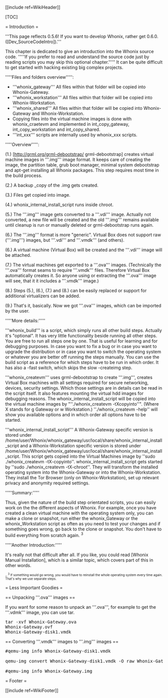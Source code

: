 [[include ref=WikiHeader]]

[TOC]

= Introduction =

'''This page reflects 0.5.6! If you want to develop Whonix, rather get 0.6.0. ([Dev_SourceCodeIntro]).'''

This chapter is dedicated to give an introduction into the Whonix source code. '''''If you prefer to read and understand the source code just by reading scripts you may skip this optional chapter.''''' It can be quite difficult to get started with hacking existing big complex projects.

'''''Files and folders overview''''':

* '''whonix_gateway''' All files within that folder will be copied into Whonix-Gateway.
* '''whonix_workstation''' All files within that folder will be copied into Whonix-Workstation.
* '''whonix_shared''' All files within that folder will be copied into Whonix-Gateway and Whonix-Workstation.
* Copying files into the virtual machine images is done with whonix_craetevm and implemented in int_copy_gateway, int_copy_workstation and int_copy_shared.
* '''int_xxx''' scripts are internally used by whonix_xxx scripts.

'''''Overview''''':

(1.) [http://grml.org/grml-debootstrap/ grml-debootstrap] creates virtual machine images in '''.img''' image format. It keeps care of creating the image, the partition table, grub boot manager, minimal system debootstrap and apt-get installing all Whonix packages. This step requires most time in the build process.

(2.) A backup _copy of the .img gets created.

(3.) Files get copied into image.

(4.) whonix_internal_install_script runs inside chroot.

(5.) The '''.img''' image gets converted to a '''.vdi''' image. Actually not converted, a new file will be created and the old '''.img''' remains available until cleanup is run or manually deleted or grml-debootstrap runs again.

(6.) The '''.img''' format is more &quot;generic&quot;. Virtual Box does not support raw ('''.img''') images, but '''.vdi''' and '''.vmdk''' (and others).

(6.) A virtual machine (Virtual Box) will be created and the '''.vdi''' image will be attached.

(7.) The virtual machines get exported to a '''.ova''' images. (Technically the '''.ova''' format seams to require '''.vmdk''' files. Therefore Virtual Box automatically creates it. So anyone using or extracting the '''.ova''' image will see, that it it includes a '''.vmdk''' image.)

(8.) Steps (5.), (6.), (7.) and (8.) can be easily replaced or support for additional virtualizers can be added.

(9.) That's it, basically. Now we got '''.ova''' images, which can be imported by the user.

'''''More details:'''''

'''whonix_build''' is a script, which simply runs all other build steps. Actually it's &quot;optional&quot;. It has very little functionality beside running all other steps. You are free to run all steps one by one. That is useful for learning and for debugging purposes. In case you want to fix a bug or in case you want to upgrade the distribution or in case you want to switch the operating system or whatever you are better off running the steps manually. You can use the build script as a reference for which steps have to be run in which order. It has also a -fast switch, which skips the slow -createimg step.

'''whonix_createvm''' uses grml-debootstrap to create '''.img''', creates Virtual Box machines with all settings required for secure networking, devices, security settings. Which those settings are in details can be read in the script itself. It also features mounting the virtual hdd images for debugging reasons. The whonix_internal_install_script will be copied into the virtual machine images by &quot;''./whonix_createvm -tXcopyinto''&quot;. (Where X stands for g Gateway or w Workstation.) ''./whonix_createvm -help'' will show you available options and in which order all options have to be started.

'''whonix_internal_install_script''' A Whonix-Gateway specific version is stored under /home/user/Whonix/whonix_gateway/usr/local/share/whonix_internal_install_script and a Whonix-Workstation specific version is stored under /home/user/Whonix/whonix_gateway/usr/local/share/whonix_internal_install_script. This script gets copied into the Virtual Machines image by ''sudo ./whonix_createvm -tX-copyinto''. whonix_internal_install_script gets started by ''sudo ./whonix_createvm -tX-chroot''. They will transform the installed operating system into the Whonix-Gateway or into the Whonix-Workstation. They install the Tor Browser (only on Whonix-Workstation), set up relevant privacy and anonymity required settings.

'''''Summary:'''''

Thus, given the nature of the build step orientated scripts, you can easily work on the the different aspects of Whonix. For example, once you have created a clean virtual machine with the operating system only, you can make a clone or snapshot, run either the whonix_Gateway or the whonix_Workstation script as often as you need to test your changes and if something goes wrong, go back to the clone or snapshot. You don't have to build everything from scratch again. <sup>3</sup>

'''''Another Introduction:'''''

It's really not that difficult after all. If you like, you could read [Whonix Manual Installation], which is a similar topic, which covers part of this in other words.

<font size="-3"> ,, <sup>3</sup> If something would go wrong, you would have to reinstall the whole operating system every time again. That's why we use separate steps. </font>

= Less Important Goodies =

== Unpacking '''.ova''' images ==

If you want for some reason to unpack an '''.ova''', for example to get the '''.vdmk''' image, you can use tar.

<pre>tar -xvf Whonix-Gateway.ova
Whonix-Gateway.ovf
Whonix-Gateway-disk1.vmdk</pre>
== Converting '''.vmdk''' images to '''.img''' images ==

<pre>#qemu-img info Whonix-Gateway-disk1.vmdk

qemu-img convert Whonix-Gateway-disk1.vmdk -O raw Whonix-Gateway.img

#qemu-img info Whonix-Gateway.img</pre>
= Footer =

[[include ref=WikiFooter]]

